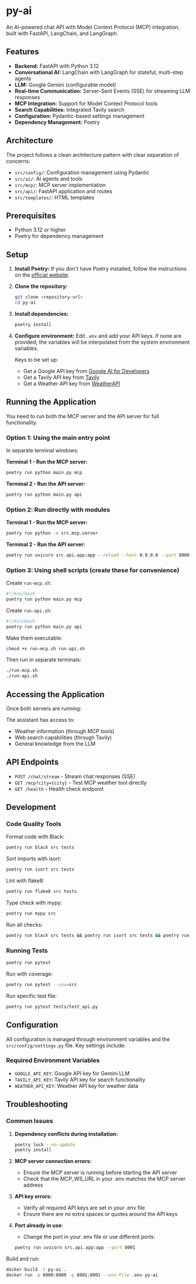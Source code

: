 # py-ai

An AI-powered chat API with Model Context Protocol (MCP) integration, built with FastAPI, LangChain, and LangGraph.

## Features

- **Backend:** FastAPI with Python 3.12
- **Conversational AI:** LangChain with LangGraph for stateful, multi-step agents
- **LLM:** Google Gemini (configurable model)
- **Real-time Communication:** Server-Sent Events (SSE) for streaming LLM responses
- **MCP Integration:** Support for Model Context Protocol tools
- **Search Capabilities:** Integrated Tavily search
- **Configuration:** Pydantic-based settings management
- **Dependency Management:** Poetry

## Architecture

The project follows a clean architecture pattern with clear separation of concerns:

- `src/config/`: Configuration management using Pydantic
- `src/ai/`: AI agents and tools
- `src/mcp/`: MCP server implementation
- `src/api/`: FastAPI application and routes
- `src/templates/`: HTML templates

## Prerequisites

- Python 3.12 or higher
- Poetry for dependency management

## Setup

1. **Install Poetry:** If you don't have Poetry installed, follow the instructions on
   the [official website](https://python-poetry.org/docs/).

2. **Clone the repository:**
   ```bash
   git clone <repository-url>
   cd py-ai
   ```

3. **Install dependencies:**
   ```bash
   poetry install
   ```

4. **Configure environment:** Edit `.env` and add your API keys. If none are provided, the variables will be
   interpolated from the system environment variables.

   Keys to be set up:
    - Get a Google API key from [Google AI for Developers](https://ai.google.dev/)
    - Get a Tavily API key from [Tavily](https://tavily.com/)
    - Get a Weather API key from [WeatherAPI](https://www.weatherapi.com/)

## Running the Application

You need to run both the MCP server and the API server for full functionality.

### Option 1: Using the main entry point

In separate terminal windows:

**Terminal 1 - Run the MCP server:**

```bash
poetry run python main.py mcp
```

**Terminal 2 - Run the API server:**

```bash
poetry run python main.py api
```

### Option 2: Run directly with modules

**Terminal 1 - Run the MCP server:**

```bash
poetry run python -m src.mcp.server
```

**Terminal 2 - Run the API server:**

```bash
poetry run uvicorn src.api.app:app --reload --host 0.0.0.0 --port 8000
```

### Option 3: Using shell scripts (create these for convenience)

Create `run-mcp.sh`:

```bash
#!/bin/bash
poetry run python main.py mcp
```

Create `run-api.sh`:

```bash
#!/bin/bash
poetry run python main.py api
```

Make them executable:

```bash
chmod +x run-mcp.sh run-api.sh
```

Then run in separate terminals:

```bash
./run-mcp.sh
./run-api.sh
```

## Accessing the Application

Once both servers are running:

The assistant has access to:

- Weather information (through MCP tools)
- Web search capabilities (through Tavily)
- General knowledge from the LLM

## API Endpoints

- `POST /chat/stream` - Stream chat responses (SSE)
- `GET /mcp?city={city}` - Test MCP weather tool directly
- `GET /health` - Health check endpoint

## Development

### Code Quality Tools

Format code with Black:

```bash
poetry run black src tests
```

Sort imports with isort:

```bash
poetry run isort src tests
```

Lint with flake8:

```bash
poetry run flake8 src tests
```

Type check with mypy:

```bash
poetry run mypy src
```

Run all checks:

```bash
poetry run black src tests && poetry run isort src tests && poetry run flake8 src tests && poetry run mypy src
```

### Running Tests

```bash
poetry run pytest
```

Run with coverage:

```bash
poetry run pytest --cov=src
```

Run specific test file:

```bash
poetry run pytest tests/test_api.py
```

## Configuration

All configuration is managed through environment variables and the `src/config/settings.py` file. Key settings include:

### Required Environment Variables

- `GOOGLE_API_KEY`: Google API key for Gemini LLM
- `TAVILY_API_KEY`: Tavily API key for search functionality
- `WEATHER_API_KEY`: Weather API key for weather data

## Troubleshooting

### Common Issues

1. **Dependency conflicts during installation:**
   ```bash
   poetry lock --no-update
   poetry install
   ```

2. **MCP server connection errors:**
    - Ensure the MCP server is running before starting the API server
    - Check that the MCP_WS_URL in your .env matches the MCP server address

3. **API key errors:**
    - Verify all required API keys are set in your .env file
    - Ensure there are no extra spaces or quotes around the API keys

4. **Port already in use:**
    - Change the port in your .env file or use different ports:
   ```bash
   poetry run uvicorn src.api.app:app --port 8001
   ```

Build and run:

```bash
docker build -t py-ai .
docker run -p 8000:8000 -p 8001:8001 --env-file .env py-ai
```
